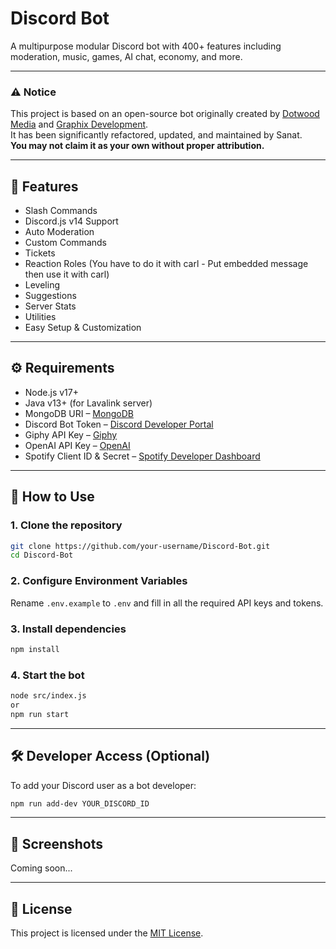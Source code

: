 # Discord Bot

A multipurpose modular Discord bot with 400+ features including moderation, music, games, AI chat, economy, and more.

---

### ⚠️ Notice

This project is based on an open-source bot originally created by [Dotwood Media](https://github.com/DotwoodMedia) and [Graphix Development](https://github.com/GraphixDevelopment).  
It has been significantly refactored, updated, and maintained by Sanat.  
**You may not claim it as your own without proper attribution.**

---

## 🧰 Features

- Slash Commands
- Discord.js v14 Support
- Auto Moderation
- Custom Commands
- Tickets
- Reaction Roles (You have to do it with carl - Put embedded message then use it with carl)
- Leveling
- Suggestions
- Server Stats
- Utilities
- Easy Setup & Customization

---

## ⚙️ Requirements

- Node.js v17+
- Java v13+ (for Lavalink server)
- MongoDB URI – [MongoDB](https://cloud.mongodb.com/)
- Discord Bot Token – [Discord Developer Portal](https://discord.com/developers/applications)
- Giphy API Key – [Giphy](https://developers.giphy.com/)
- OpenAI API Key – [OpenAI](https://beta.openai.com/account/api-keys)
- Spotify Client ID & Secret – [Spotify Developer Dashboard](https://developer.spotify.com/dashboard/)

---

## 🚀 How to Use

### 1. Clone the repository

```bash
git clone https://github.com/your-username/Discord-Bot.git
cd Discord-Bot
```

### 2. Configure Environment Variables

Rename `.env.example` to `.env` and fill in all the required API keys and tokens.

### 3. Install dependencies

```bash
npm install
```

### 4. Start the bot

```bash
node src/index.js
or
npm run start
```

---

## 🛠 Developer Access (Optional)

To add your Discord user as a bot developer:

```bash
npm run add-dev YOUR_DISCORD_ID
```

---

## 📸 Screenshots

Coming soon...

---

## 🧩 License

This project is licensed under the [MIT License](https://opensource.org/licenses/MIT).
